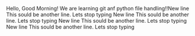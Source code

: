 Hello, Good Morning!
We are learning git anf python file handling!!New line
This sould be another line.
Lets stop typing
New line
This sould be another line.
Lets stop typing
New line
This sould be another line.
Lets stop typing
New line
This sould be another line.
Lets stop typing

